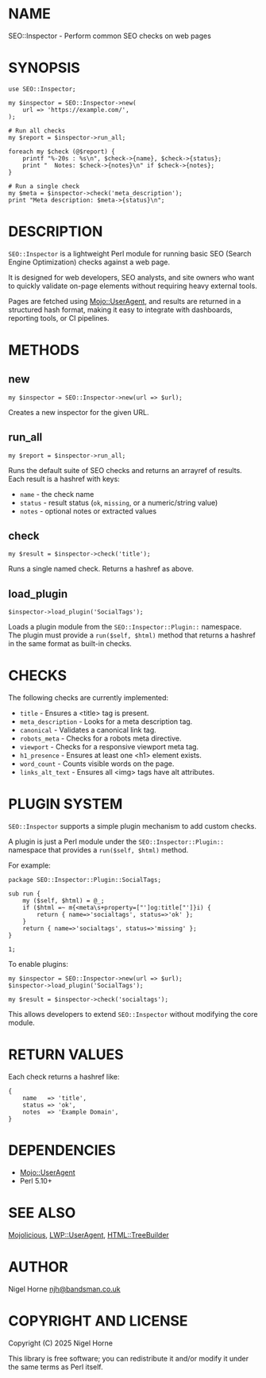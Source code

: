 # NAME

SEO::Inspector - Perform common SEO checks on web pages

# SYNOPSIS

    use SEO::Inspector;

    my $inspector = SEO::Inspector->new(
        url => 'https://example.com/',
    );

    # Run all checks
    my $report = $inspector->run_all;

    foreach my $check (@$report) {
        printf "%-20s : %s\n", $check->{name}, $check->{status};
        print "  Notes: $check->{notes}\n" if $check->{notes};
    }

    # Run a single check
    my $meta = $inspector->check('meta_description');
    print "Meta description: $meta->{status}\n";

# DESCRIPTION

`SEO::Inspector` is a lightweight Perl module for running 
basic SEO (Search Engine Optimization) checks against a web page.

It is designed for web developers, SEO analysts, and site owners 
who want to quickly validate on-page elements without requiring 
heavy external tools.

Pages are fetched using [Mojo::UserAgent](https://metacpan.org/pod/Mojo%3A%3AUserAgent), and results are 
returned in a structured hash format, making it easy to integrate 
with dashboards, reporting tools, or CI pipelines.

# METHODS

## new

    my $inspector = SEO::Inspector->new(url => $url);

Creates a new inspector for the given URL.

## run\_all

    my $report = $inspector->run_all;

Runs the default suite of SEO checks and returns an arrayref of results.  
Each result is a hashref with keys:

- `name` - the check name
- `status` - result status (`ok`, `missing`, or a numeric/string value)
- `notes` - optional notes or extracted values

## check

    my $result = $inspector->check('title');

Runs a single named check. Returns a hashref as above.

## load\_plugin

    $inspector->load_plugin('SocialTags');

Loads a plugin module from the `SEO::Inspector::Plugin::` namespace.  
The plugin must provide a `run($self, $html)` method that returns 
a hashref in the same format as built-in checks.

# CHECKS

The following checks are currently implemented:

- `title` - Ensures a &lt;title> tag is present.
- `meta_description` - Looks for a meta description tag.
- `canonical` - Validates a canonical link tag.
- `robots_meta` - Checks for a robots meta directive.
- `viewport` - Checks for a responsive viewport meta tag.
- `h1_presence` - Ensures at least one &lt;h1> element exists.
- `word_count` - Counts visible words on the page.
- `links_alt_text` - Ensures all &lt;img> tags have alt attributes.

# PLUGIN SYSTEM

`SEO::Inspector` supports a simple plugin mechanism to add custom checks.

A plugin is just a Perl module under the `SEO::Inspector::Plugin::` 
namespace that provides a `run($self, $html)` method.

For example:

    package SEO::Inspector::Plugin::SocialTags;

    sub run {
        my ($self, $html) = @_;
        if ($html =~ m{<meta\s+property=["']og:title["']}i) {
            return { name=>'socialtags', status=>'ok' };
        }
        return { name=>'socialtags', status=>'missing' };
    }

    1;

To enable plugins:

    my $inspector = SEO::Inspector->new(url => $url);
    $inspector->load_plugin('SocialTags');

    my $result = $inspector->check('socialtags');

This allows developers to extend `SEO::Inspector` without modifying the core module.

# RETURN VALUES

Each check returns a hashref like:

    {
        name   => 'title',
        status => 'ok',
        notes  => 'Example Domain',
    }

# DEPENDENCIES

- [Mojo::UserAgent](https://metacpan.org/pod/Mojo%3A%3AUserAgent)
- Perl 5.10+

# SEE ALSO

[Mojolicious](https://metacpan.org/pod/Mojolicious), [LWP::UserAgent](https://metacpan.org/pod/LWP%3A%3AUserAgent), [HTML::TreeBuilder](https://metacpan.org/pod/HTML%3A%3ATreeBuilder)

# AUTHOR

Nigel Horne <njh@bandsman.co.uk>

# COPYRIGHT AND LICENSE

Copyright (C) 2025 Nigel Horne

This library is free software; you can redistribute it and/or modify
it under the same terms as Perl itself.
